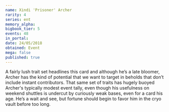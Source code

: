 ```yaml
---
name: Xindi 'Prisoner' Archer
rarity: 4
series: ent
memory_alpha:
bigbook_tier: 5
events: 48
in_portal:
date: 24/05/2018
obtained: Event
mega: false
published: true
---
```


A fairly lush trait set headlines this card and although he’s a late bloomer, Archer has the kind of potential that we want to target in beholds that don’t include instant contributors. That same set of traits has hugely buoyed Archer's typically modest event tally, even though his usefulness on weekend shuttles is undercut by curiously weak bases, even for a card his age. He’s a wait and see, but fortune should begin to favor him in the cryo vault before too long.
